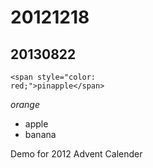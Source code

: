 20121218
========

20130822
--------



<code>&lt;span style="color: red;">pinapple&lt;/span></code>

*orange*

<ul>
<li>apple</li>
<li>banana</li>
</ul>

Demo for 2012 Advent Calender
